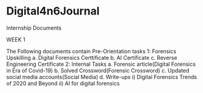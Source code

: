 # Digital4n6Journal
Internship Documents

WEEK 1

The Following documents contain Pre-Orientation tasks 
1: Forensics Upskilling
    a. Digital Forensics Certtificate
    b. AI Certificate
    c. Reverse Engineering Certificate
2: Internal Tasks
    a. Forensic article(Digital Forensics in Era of Covid-19)
    b. Solved Crossword(Forensic Crossword)
    c. Updated social media accounts(Social Media)
    d. Write-ups
        i) Digital Forensics Trends of 2020 and Beyond
        ii) AI for digital forensics
